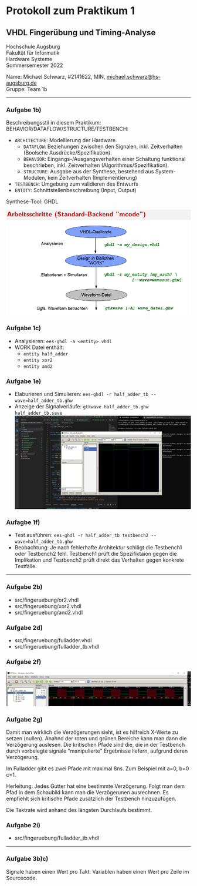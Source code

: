 # Protokoll zum Praktikum 1

## VHDL Fingerübung und Timing-Analyse

Hochschule Augsburg \
Fakultät für Informatik \
Hardware Systeme \
Sommersemester 2022

Name: Michael Schwarz, #2141622, MIN, <michael.schwarz@hs-augsburg.de> \
Gruppe: Team 1b

---

### Aufgabe 1b)

Beschreibungsstil in diesem Praktikum: BEHAVIOR/DATAFLOW/STRUCTURE/TESTBENCH:

- `ARCHITECTURE`: Modellierung der Hardware.
  - `DATAFLOW`: Beziehungen zwischen den Signalen, inkl. Zeitverhalten (Boolsche Ausdrücke/Spezifikation).
  - `BEHAVIOR`: Eingangs-/Ausgangsverhalten einer Schaltung funktional beschrieben, inkl. Zeitverhalten (Algorithmus/Spezifikation).
  - `STRUCTURE`: Ausgabe aus der Synthese, bestehend aus System-Modulen, kein Zeitverhalten (Implementierung)
- `TESTBENCH`: Umgebung zum validieren des Entwurfs
- `ENTITY`: Schnittstellenbeschreibung (Input, Output)

Synthese-Tool: GHDL

![Standard_Backend](./praktikum1_standard_backend.png)

### Aufgabe 1c)

- Analysieren: `ees-ghdl -a <entity>.vhdl`
- WORK Datei enthält:
  - `entity half_adder`
  - `entity xor2`
  - `entity and2`

### Aufgabe 1e)

- Elaburieren und Simulieren: `ees-ghdl -r half_adder_tb --wave=half_adder_tb.ghw`
- Anzeige der Signalverläufe: `gtkwave half_adder_tb.ghw half_adder_tb.save`
![GtkWave](./parktikum1_gtkwave.png)

### Aufagbe 1f)

- Test ausführen: `ees-ghdl -r half_adder_tb testbench2 --wave=half_adder_tb.ghw`
- Beobachtung: Je nach fehlerhafte Architektur schlägt die Testbench1 oder Testbench2 fehl. Testbench1 prüft die Spezifiktaion gegen die Implikation und Testbench2 prüft direkt das Verhalten gegen konkrete Testfälle.

---

### Aufgabe 2b)

- src/fingeruebung/or2.vhdl
- src/fingeruebung/xor2.vhdl
- src/fingeruebung/and2.vhdl

### Aufgabe 2d)

- src/fingeruebung/fulladder.vhdl
- src/fingeruebung/fulladder_tb.vhdl

### Aufgabe 2f)

![GtkWave](./praktikum1_gtkwave_fulladder.png)

### Aufgabe 2g)

Damit man wirklich die Verzögerungen sieht, ist es hilfreich X-Werte zu setzen (nullen). Anahnd der roten und grünen Bereiche kann man dann die Verzögerung auslesen. Die kritischen Pfade sind die, die in der Testbench durch vorbelegte signale "manipulierte" Ergebnisse liefern, aufgrund deren Verzögerung.

Im Fulladder gibt es zwei Pfade mit maximal 8ns. Zum Beispiel mit a=0, b=0 c=1.

Herleitung: Jedes Gutter hat eine bestimmte Verzögerung. Folgt man dem Pfad in dem Schaubild kann man die Verzögerunen ausrechnen. Es empfiehlt sich kritische Pfade zusätzlich der Testbench hinzuzufügen.

Die Taktrate wird anhand des längsten Durchlaufs bestimmt.

### Aufgabe 2i)

- src/fingeruebung/fulladder_tb.vhdl

---

### Aufgabe 3b)c)

Signale haben einen Wert pro Takt. Variablen haben einen Wert pro Zeile im Sourcecode.

